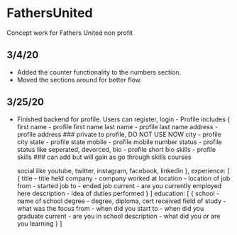 # FathersUnited
Concept work for Fathers United non profit

## 3/4/20
* Added the counter functionality to the numbers section.
* Moved the sections around for better flow.

## 3/25/20
* Finished backend for profile. Users can register, login - 
Profile includes {
    first name - profile first name
    last name - profile last name
    address - profile address ### private to profile, DO NOT USE NOW
    city - profile city
    state - profile state
    mobile - profile mobile number
    status - profile status like seperated, devorced, 
    bio - profile short bio
    skills - profile skills ### can add but will gain as go through skills courses

    social like youtube, twitter, instagram, facebook, linkedin
},
experience: [
    {
        title - title held
        company - company worked at
        location - location of job
        from - started job
        to - ended job
        current - are you currently employed here
        description - idea of duties performed
    }
]
education: [
    {
        school - name of school
        degree - degree, diploma, cert received
        field of study - what was the focus
        from - when did you start
        to - when did you graduate
        current - are you in school
        description - what did you or are you learning
    }
]


